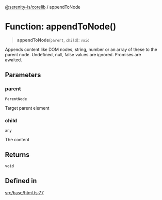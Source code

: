 [@serenity-is/corelib](../README.md) / appendToNode

# Function: appendToNode()

> **appendToNode**(`parent`, `child`): `void`

Appends content like DOM nodes, string, number or an array of these to the parent node.
Undefined, null, false values are ignored. Promises are awaited.

## Parameters

### parent

`ParentNode`

Target parent element

### child

`any`

The content

## Returns

`void`

## Defined in

[src/base/html.ts:77](https://github.com/serenity-is/serenity/blob/master/packages/corelib/src/base/html.ts#L77)
